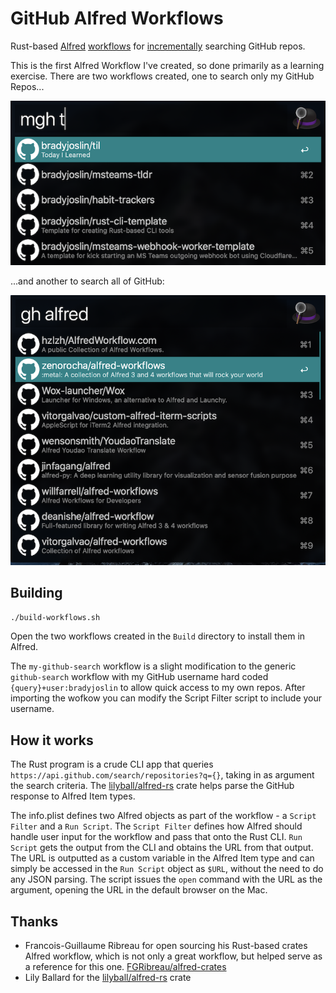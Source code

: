 # GitHub Alfred Workflows

Rust-based [Alfred](https://www.alfredapp.com/) [workflows](https://www.alfredapp.com/workflows/) for [incrementally](https://en.wikipedia.org/wiki/Incremental_search) searching GitHub repos.

This is the first Alfred Workflow I've created, so done primarily as a learning exercise. There are two workflows created, one to search only my GitHub Repos...

![mgh.png](mgh.png)

...and another to search all of GitHub:

![gh.png](gh.png)

## Building

```bash
./build-workflows.sh
```

Open the two workflows created in the `Build` directory to install them in Alfred.

The `my-github-search` workflow is a slight modification to the generic `github-search` workflow with my GitHub username hard coded `{query}+user:bradyjoslin` to allow quick access to my own repos. After importing the wofkow you can modify the Script Filter script to include your username.

## How it works

The Rust program is a crude CLI app that queries `https://api.github.com/search/repositories?q={}`, taking in as argument the search criteria. The [lilyball/alfred-rs](https://github.com/lilyball/alfred-rs) crate helps parse the GitHub response to Alfred Item types.

The info.plist defines two Alfred objects as part of the workflow - a `Script Filter` and a `Run Script`. The `Script Filter` defines how Alfred should handle user input for the workflow and pass that onto the Rust CLI. `Run Script` gets the output from the CLI and obtains the URL from that output. The URL is outputted as a custom variable in the Alfred Item type and can simply be accessed in the `Run Script` object as `$URL`, without the need to do any JSON parsing. The script issues the `open` command with the URL as the argument, opening the URL in the default browser on the Mac.

## Thanks

- Francois-Guillaume Ribreau for open sourcing his Rust-based crates Alfred workflow, which is not only a great workflow, but helped serve as a reference for this one. [FGRibreau/alfred-crates](https://github.com/FGRibreau/alfred-crates)
- Lily Ballard for the [lilyball/alfred-rs](https://github.com/lilyball/alfred-rs) crate
